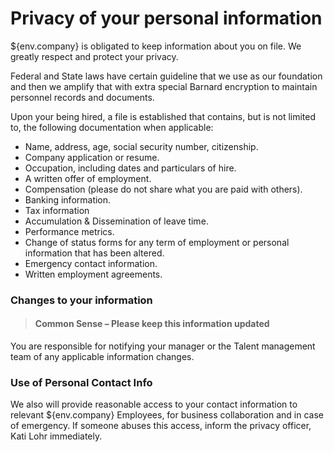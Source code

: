 # Privacy of your personal information

${env.company} is obligated to keep information about you on file.  We greatly respect and protect your privacy.

Federal and State laws have certain guideline that we use as our foundation and then we amplify that with extra special Barnard encryption to maintain personnel records and documents. 

Upon your being hired, a file is established that contains, but is not limited to, the following documentation when applicable:

* Name, address, age, social security number, citizenship.
* Company application or resume.
* Occupation, including dates and particulars of hire.
* A written offer of employment.
* Compensation (please do not share what you are paid with others).
* Banking information.
* Tax information
* Accumulation & Dissemination of leave time.
* Performance metrics. 
* Change of status forms for any term of employment or personal information that has been altered.
* Emergency contact information.
*  Written employment agreements.


### Changes to your information

> #### Common Sense – Please keep this information updated

You are responsible for notifying your manager or the Talent management team of any applicable information changes.

### Use of Personal Contact Info

We also will provide reasonable access to your contact information to relevant ${env.company} Employees, for business collaboration and in case of emergency.  If someone abuses this access, inform the privacy officer, Kati Lohr immediately. 






